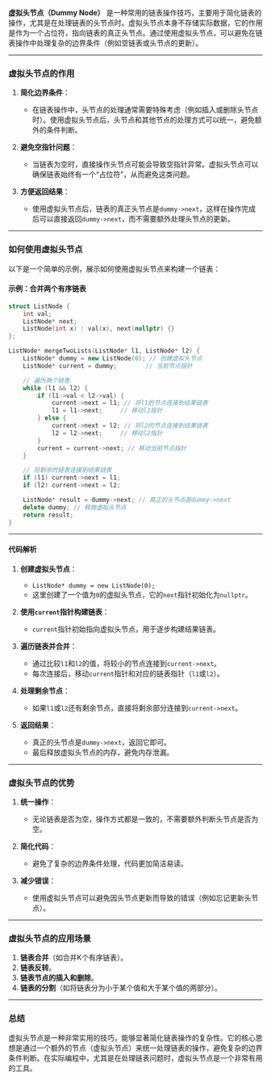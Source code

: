 ﻿
**虚拟头节点（Dummy Node）** 是一种常用的链表操作技巧，主要用于简化链表的操作，尤其是在处理链表的头节点时。虚拟头节点本身不存储实际数据，它的作用是作为一个占位符，指向链表的真正头节点。通过使用虚拟头节点，可以避免在链表操作中处理复杂的边界条件（例如空链表或头节点的更新）。

---

### **虚拟头节点的作用**
1. **简化边界条件**：
   - 在链表操作中，头节点的处理通常需要特殊考虑（例如插入或删除头节点时）。使用虚拟头节点后，头节点和其他节点的处理方式可以统一，避免额外的条件判断。
   
2. **避免空指针问题**：
   - 当链表为空时，直接操作头节点可能会导致空指针异常。虚拟头节点可以确保链表始终有一个“占位符”，从而避免这类问题。

3. **方便返回结果**：
   - 使用虚拟头节点后，链表的真正头节点是`dummy->next`，这样在操作完成后可以直接返回`dummy->next`，而不需要额外处理头节点的更新。

---

### **如何使用虚拟头节点**

以下是一个简单的示例，展示如何使用虚拟头节点来构建一个链表：

#### **示例：合并两个有序链表**
```cpp
struct ListNode {
    int val;
    ListNode* next;
    ListNode(int x) : val(x), next(nullptr) {}
};

ListNode* mergeTwoLists(ListNode* l1, ListNode* l2) {
    ListNode* dummy = new ListNode(0); // 创建虚拟头节点
    ListNode* current = dummy;        // 当前节点指针

    // 遍历两个链表
    while (l1 && l2) {
        if (l1->val < l2->val) {
            current->next = l1; // 将l1的节点连接到结果链表
            l1 = l1->next;     // 移动l1指针
        } else {
            current->next = l2; // 将l2的节点连接到结果链表
            l2 = l2->next;     // 移动l2指针
        }
        current = current->next; // 移动当前节点指针
    }

    // 将剩余的链表连接到结果链表
    if (l1) current->next = l1;
    if (l2) current->next = l2;

    ListNode* result = dummy->next; // 真正的头节点是dummy->next
    delete dummy; // 释放虚拟头节点
    return result;
}
```

---

#### **代码解析**
1. **创建虚拟头节点**：
   - `ListNode* dummy = new ListNode(0);`
   - 这里创建了一个值为`0`的虚拟头节点，它的`next`指针初始化为`nullptr`。

2. **使用`current`指针构建链表**：
   - `current`指针初始指向虚拟头节点，用于逐步构建结果链表。

3. **遍历链表并合并**：
   - 通过比较`l1`和`l2`的值，将较小的节点连接到`current->next`。
   - 每次连接后，移动`current`指针和对应的链表指针（`l1`或`l2`）。

4. **处理剩余节点**：
   - 如果`l1`或`l2`还有剩余节点，直接将剩余部分连接到`current->next`。

5. **返回结果**：
   - 真正的头节点是`dummy->next`，返回它即可。
   - 最后释放虚拟头节点的内存，避免内存泄漏。

---

### **虚拟头节点的优势**
1. **统一操作**：
   - 无论链表是否为空，操作方式都是一致的，不需要额外判断头节点是否为空。

2. **简化代码**：
   - 避免了复杂的边界条件处理，代码更加简洁易读。

3. **减少错误**：
   - 使用虚拟头节点可以避免因头节点更新而导致的错误（例如忘记更新头节点）。

---

### **虚拟头节点的应用场景**
1. **链表合并**（如合并K个有序链表）。
2. **链表反转**。
3. **链表节点的插入和删除**。
4. **链表的分割**（如将链表分为小于某个值和大于某个值的两部分）。

---

### **总结**
虚拟头节点是一种非常实用的技巧，能够显著简化链表操作的复杂性。它的核心思想是通过一个额外的节点（虚拟头节点）来统一处理链表的操作，避免复杂的边界条件判断。在实际编程中，尤其是在处理链表问题时，虚拟头节点是一个非常有用的工具。
